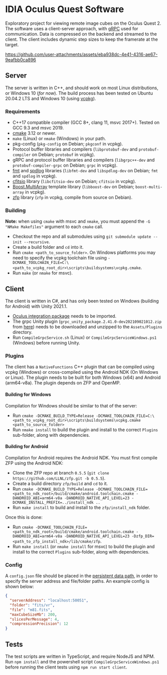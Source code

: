 # IDIA Oculus Quest Software

Exploratory project for viewing remote image cubes on the Oculus Quest 2. The software uses a client-server approach,
with [gRPC](https://grpc.io/) used for communication. Data is compressed on the backend and streamed to the client. The client includes dynamic step sizes to keep the framerate at the target.


https://github.com/user-attachments/assets/eba938dc-4e41-4316-ae67-9eafbb0ca896


## Server

The server is written in C++, and should work on most Linux distributions, or Windows 10 (_for now_). The build process has been tested on Ubuntu 20.04.2 LTS and Windows 10 (using [vcpkg](https://github.com/microsoft/vcpkg)).

### Requirements

- C++17 compatible compiler (GCC 8+, clang 11, msvc 2017+). Tested on GCC 9.3 and msvc 2019.
- [cmake](https://cmake.org/) 3.12 or newer.
- `make` (Linux) or `nmake` (Windows) in your path.
- pkg-config (`pkg-config` on Debian;  `pkgconf` in vcpkg).
- Protocol buffer libraries and compilers (`libprotobuf-dev` and `protobuf-compiler` on Debian; `protobuf` in vcpkg).
- gRPC and protocol buffer libraries and compilers (`libgrpc++-dev` and `protobuf-compiler-grpc` on Debian; `grpc` in
  vcpkg).
- [fmt](https://github.com/fmtlib/fmt) and [spdlog](https://github.com/gabime/spdlog) libraries (`libfmt-dev`
  and `libspdlog-dev` on Debian; `fmt` and `spdlog` in vcpkg).
- [cfitsio](https://heasarc.gsfc.nasa.gov/fitsio/) library (`libcfitsio-dev` on Debian; `cfitsio` in vcpkg).
- [Boost.MultiArray](https://www.boost.org/doc/libs/1_77_0/libs/multi_array/doc/index.html) template library (`libboost-dev` on Debian; `boost-multi-array` in vcpkg).
- [zfp](https://github.com/LLNL/zfp) library (`zfp` in vcpkg, compile from source on Debian).

### Building

**Note:** when using `cmake` with msvc and `nmake`, you must append the `-G "NMake Makefiles"` argument to each `cmake` call.

- Checkout the repo and all submodules using `git submodule update --init --recursive`.
- Create a build folder and `cd` into it.
- Run `cmake <path_to_source_folder>`. On Windows platforms you may need to specify the vcpkg toolchain file
  using `-DCMAKE_TOOLCHAIN_FILE=C:\<path_to_vcpkg_root_dir>\scripts\buildsystems\vcpkg.cmake`.
- Run `make` (or `nmake` for msvc).

## Client

The client is written in C#, and has only been tested on Windows (building for Android) with Unity 2021.1. 
- [Oculus integration package](https://developer.oculus.com/documentation/unity/unity-import/) needs to be imported.
- The grpc Unity plugin (`grpc_unity_package.2.41.0-dev202109021012.zip` from [here](https://packages.grpc.io/archive/2021/09/7911beacdb6175429828ee5c66eb4f7a86e848e4-358c5903-b1c5-42c0-ba79-f7ef12b4ea63/index.xml)) needs to be downloaded and unzipped to the `Assets/Plugins` directory.
- Run `CompileGrpcService.sh` (Linux) or `CompileGrpcServiceWindows.ps1` (Windows) before running Unity.


### Plugins
The client has a `NativeFunctions` C++ plugin that can be compiled using vcpkg (Windows) or cross-compiled using the Android NDK (On Windows or Linux).
The plugin needs to be built for both Windows (x64) and Android (arm64-v8a). The plugin depends on ZFP and OpenMP.

#### Building for Windows
Compilation for Windows should be similar to that of the server:
- Run `cmake -DCMAKE_BUILD_TYPE=Release -DCMAKE_TOOLCHAIN_FILE=C:\<path_to_vcpkg_root_dir>\scripts\buildsystems\vcpkg.cmake <path_to_source_folder>`
- Run `nmake install` to build the plugin and install to the correct `Plugins`  sub-folder, along with dependencies.

#### Building for Android
Compilation for Android requires the Android NDK. You must first compile ZFP using the Android NDK:
- Clone the ZFP repo at branch `0.5.5` (`git clone https://github.com/LLNL/zfp.git -b 0.5.5`).
- Create a build directory `zfp/build` and `cd` to it. 
- Run `cmake -DCMAKE_BUILD_TYPE=Release -DCMAKE_TOOLCHAIN_FILE=<path_to_ndk_root>/build/cmake/android.toolchain.cmake -DANDROID_ABI=arm64-v8a -DANDROID_NATIVE_API_LEVEL=23 -DCMAKE_INSTALL_PREFIX=../install_ndk ..` 
- Run `make install` to build and install to the `zfp/install_ndk` folder.

Once this is done:
- Run `cmake -DCMAKE_TOOLCHAIN_FILE=<path_to_ndk_root>/build/cmake/android.toolchain.cmake -DANDROID_ABI=arm64-v8a -DANDROID_NATIVE_API_LEVEL=23 -Dzfp_DIR=<path_to_zfp_install_ndk>/lib/cmake/zfp`.
- Run `make install` (or `nmake install` for msvc) to build the plugin and install to the correct `Plugins` sub-folder, along with dependencies.
### Config
A `config.json` file should be placed in the [persistent data path](https://docs.unity3d.com/2021.1/Documentation/ScriptReference/Application-persistentDataPath.html), in order to specify the server address and file/folder paths. An example config is shown below:

```json
{
  "serverAddress": "localhost:50051",
  "folder": "fits/vr",
  "file": "m81.fits",
  "maxCubeSizeMb": 200,
  "slicesPerMessage": 4,
  "compressionPrecision": 12
}
```

## Tests

The test scripts are written in TypeScript, and require NodeJS and NPM. Run `npm install` and the powershell script `CompileGrpcServiceWindows.ps1`
before running the client tests using `npm run start client`.
